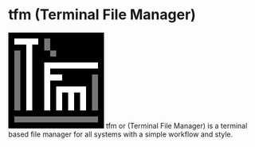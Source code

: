 # tfm (Terminal File Manager)

<img src="github/tfm_icon.png" width="192">
tfm or (Terminal File Manager) is a terminal based file manager for all systems with a simple workflow and style.

